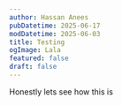 ```yaml
---
author: Hassan Anees
pubDatetime: 2025-06-17
modDatetime: 2025-06-03
title: Testing
ogImage: Lala
featured: false
draft: false
---
```

Honestly lets see how this is